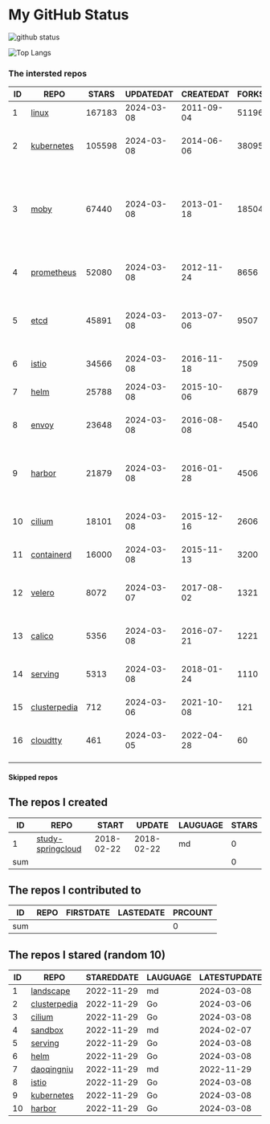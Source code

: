 # My GitHub Status

<img src="https://github-readme-stats-1.yihong0618.vercel.app/api?username=daoqingniu&show_icons=true&&&hide_title=true&count_private=true" alt="github status" />

![Top Langs](https://github-readme-stats-1.yihong0618.vercel.app/api/top-langs/?username=daoqingniu&layout=compact)

<!--START_SECTION:github_repos-->
### The intersted repos
| ID |                              REPO                               | STARS  | UPDATEDAT  | CREATEDAT  | FORKSCOUNT |                                                DESCRIPTIONS                                                |
|----|-----------------------------------------------------------------|--------|------------|------------|------------|------------------------------------------------------------------------------------------------------------|
|  1 | [linux](https://github.com/torvalds/linux)                      | 167183 | 2024-03-08 | 2011-09-04 |      51196 | Linux kernel source tree                                                                                   |
|  2 | [kubernetes](https://github.com/kubernetes/kubernetes)          | 105598 | 2024-03-08 | 2014-06-06 |      38095 | Production-Grade Container Scheduling and Management                                                       |
|  3 | [moby](https://github.com/moby/moby)                            |  67440 | 2024-03-08 | 2013-01-18 |      18504 | The Moby Project - a collaborative project for the container ecosystem to assemble container-based systems |
|  4 | [prometheus](https://github.com/prometheus/prometheus)          |  52080 | 2024-03-08 | 2012-11-24 |       8656 | The Prometheus monitoring system and time series database.                                                 |
|  5 | [etcd](https://github.com/etcd-io/etcd)                         |  45891 | 2024-03-08 | 2013-07-06 |       9507 | Distributed reliable key-value store for the most critical data of a distributed system                    |
|  6 | [istio](https://github.com/istio/istio)                         |  34566 | 2024-03-08 | 2016-11-18 |       7509 | Connect, secure, control, and observe services.                                                            |
|  7 | [helm](https://github.com/helm/helm)                            |  25788 | 2024-03-08 | 2015-10-06 |       6879 | The Kubernetes Package Manager                                                                             |
|  8 | [envoy](https://github.com/envoyproxy/envoy)                    |  23648 | 2024-03-08 | 2016-08-08 |       4540 | Cloud-native high-performance edge/middle/service proxy                                                    |
|  9 | [harbor](https://github.com/goharbor/harbor)                    |  21879 | 2024-03-08 | 2016-01-28 |       4506 | An open source trusted cloud native registry project that stores, signs, and scans content.                |
| 10 | [cilium](https://github.com/cilium/cilium)                      |  18101 | 2024-03-08 | 2015-12-16 |       2606 | eBPF-based Networking, Security, and Observability                                                         |
| 11 | [containerd](https://github.com/containerd/containerd)          |  16000 | 2024-03-08 | 2015-11-13 |       3200 | An open and reliable container runtime                                                                     |
| 12 | [velero](https://github.com/vmware-tanzu/velero)                |   8072 | 2024-03-07 | 2017-08-02 |       1321 | Backup and migrate Kubernetes applications and their persistent volumes                                    |
| 13 | [calico](https://github.com/projectcalico/calico)               |   5356 | 2024-03-08 | 2016-07-21 |       1221 | Cloud native networking and network security                                                               |
| 14 | [serving](https://github.com/knative/serving)                   |   5313 | 2024-03-08 | 2018-01-24 |       1110 | Kubernetes-based, scale-to-zero, request-driven compute                                                    |
| 15 | [clusterpedia](https://github.com/clusterpedia-io/clusterpedia) |    712 | 2024-03-06 | 2021-10-08 |        121 | The Encyclopedia of Kubernetes clusters                                                                    |
| 16 | [cloudtty](https://github.com/cloudtty/cloudtty)                |    461 | 2024-03-05 | 2022-04-28 |         60 | A Friendly Kubernetes CloudShell (Web Terminal) !                                                          |



#### Skipped repos
<!--END_SECTION:github_repos-->

<!--START_SECTION:my_github-->
## The repos I created
| ID  |                                 REPO                                 |   START    |   UPDATE   | LAUGUAGE | STARS |
|-----|----------------------------------------------------------------------|------------|------------|----------|-------|
|   1 | [study-springcloud](https://github.com/daoqingniu/study-springcloud) | 2018-02-22 | 2018-02-22 | md       |     0 |
| sum |                                                                      |            |            |          |     0 |

## The repos I contributed to
| ID  | REPO | FIRSTDATE | LASTEDATE | PRCOUNT |
|-----|------|-----------|-----------|---------|
| sum |      |           |           |       0 |

## The repos I stared (random 10)
| ID |                              REPO                               | STAREDDATE | LAUGUAGE | LATESTUPDATE |
|----|-----------------------------------------------------------------|------------|----------|--------------|
|  1 | [landscape](https://github.com/cncf/landscape)                  | 2022-11-29 | md       | 2024-03-08   |
|  2 | [clusterpedia](https://github.com/clusterpedia-io/clusterpedia) | 2022-11-29 | Go       | 2024-03-06   |
|  3 | [cilium](https://github.com/cilium/cilium)                      | 2022-11-29 | Go       | 2024-03-08   |
|  4 | [sandbox](https://github.com/cncf/sandbox)                      | 2022-11-29 | md       | 2024-02-07   |
|  5 | [serving](https://github.com/knative/serving)                   | 2022-11-29 | Go       | 2024-03-08   |
|  6 | [helm](https://github.com/helm/helm)                            | 2022-11-29 | Go       | 2024-03-08   |
|  7 | [daoqingniu](https://github.com/daoqingniu/daoqingniu)          | 2022-11-29 | md       | 2022-11-29   |
|  8 | [istio](https://github.com/istio/istio)                         | 2022-11-29 | Go       | 2024-03-08   |
|  9 | [kubernetes](https://github.com/kubernetes/kubernetes)          | 2022-11-29 | Go       | 2024-03-08   |
| 10 | [harbor](https://github.com/goharbor/harbor)                    | 2022-11-29 | Go       | 2024-03-08   |

<!--END_SECTION:my_github-->
